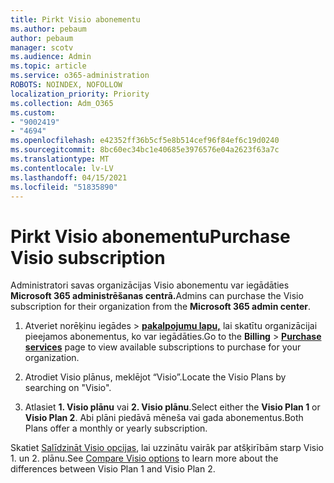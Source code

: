 ```yaml
---
title: Pirkt Visio abonementu
ms.author: pebaum
author: pebaum
manager: scotv
ms.audience: Admin
ms.topic: article
ms.service: o365-administration
ROBOTS: NOINDEX, NOFOLLOW
localization_priority: Priority
ms.collection: Adm_O365
ms.custom:
- "9002419"
- "4694"
ms.openlocfilehash: e42352ff36b5cf5e8b514cef96f84ef6c19d0240
ms.sourcegitcommit: 8bc60ec34bc1e40685e3976576e04a2623f63a7c
ms.translationtype: MT
ms.contentlocale: lv-LV
ms.lasthandoff: 04/15/2021
ms.locfileid: "51835890"
---
```

# <a name="purchase-visio-subscription"></a><span data-ttu-id="45126-102">Pirkt Visio abonementu</span><span class="sxs-lookup"><span data-stu-id="45126-102">Purchase Visio subscription</span></span>

<span data-ttu-id="45126-103">Administratori savas organizācijas Visio abonementu var iegādāties **Microsoft 365 administrēšanas centrā.**</span><span class="sxs-lookup"><span data-stu-id="45126-103">Admins can purchase the Visio subscription for their organization from the **Microsoft 365 admin center**.</span></span>

1. <span data-ttu-id="45126-104">Atveriet norēķinu iegādes  >  **[pakalpojumu lapu,](https://go.microsoft.com/fwlink/p/?linkid=868433)** lai skatītu organizācijai pieejamos abonementus, ko var iegādāties.</span><span class="sxs-lookup"><span data-stu-id="45126-104">Go to the **Billing** > **[Purchase services](https://go.microsoft.com/fwlink/p/?linkid=868433)** page to view available subscriptions to purchase for your organization.</span></span>

2. <span data-ttu-id="45126-105">Atrodiet Visio plānus, meklējot “Visio”.</span><span class="sxs-lookup"><span data-stu-id="45126-105">Locate the Visio Plans by searching on "Visio".</span></span>

3. <span data-ttu-id="45126-106">Atlasiet **1. Visio plānu** vai **2. Visio plānu**.</span><span class="sxs-lookup"><span data-stu-id="45126-106">Select either the **Visio Plan 1** or **Visio Plan 2**.</span></span> <span data-ttu-id="45126-107">Abi plāni piedāvā mēneša vai gada abonementus.</span><span class="sxs-lookup"><span data-stu-id="45126-107">Both Plans offer a monthly or yearly subscription.</span></span>

<span data-ttu-id="45126-108">Skatiet [Salīdzināt Visio opcijas](https://products.office.com/Visio/microsoft-visio-plans-and-pricing-compare-visio-options), lai uzzinātu vairāk par atšķirībām starp Visio 1. un 2. plānu.</span><span class="sxs-lookup"><span data-stu-id="45126-108">See [Compare Visio options](https://products.office.com/Visio/microsoft-visio-plans-and-pricing-compare-visio-options) to learn more about the differences between Visio Plan 1 and Visio Plan 2.</span></span>
